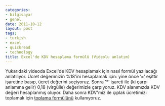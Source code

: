 ```yaml
---
categories:
- bilgisayar
- genel
date: 2011-10-12
layout: post
tags:
- turkish
- excel
- quickread
- technology
title: Excel'de KDV hesaplama formülü (Videolu anlatım)
---
```


Yukarıdaki videoda Excel'de KDV hesaplamak için nasıl formül yazılacağı anlatılıyor. Ücret değerimizin %18'ini hesaplamak için: yine önce ’=’ eşittir işaretine basıp, ücret değerini seçiyoruz. Sonra ’\*’ işareti ile (ki çarpı anlamına gelir) 0,18 (virgülle) değerimizle çarpıyoruz. KDV alanımızda KDV değeri hesaplanmış oluyor. Daha sonra KDV'miz ile çıplak ücretimizi toplamak için [toplama formülünü](http://herkes-icin-excel.blogspot.com/2011/06/excelde-formul-yazmaya-giris-ve-basit.html) kullanıyoruz.
